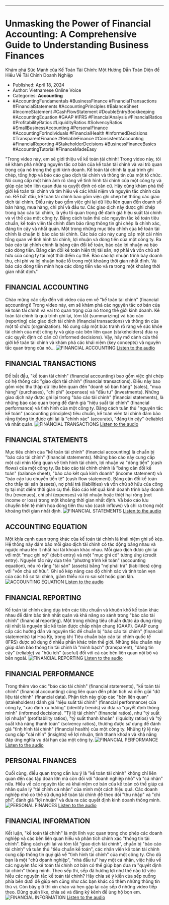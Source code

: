 
---

# Unmasking the Power of Financial Accounting: A Comprehensive Guide to Understanding Business Finances
Khám phá Sức Mạnh của Kế Toán Tài Chính: Một Hướng Dẫn Toàn Diện để Hiểu Về Tài Chính Doanh Nghiệp

- Published: April 18, 2024
- Author: Vietnamese Online Voice
- Categories: **Accounting**
- #AccountingFundamentals #BusinessFinance #FinancialTransactions #FinancialStatements #AccountingPrinciples #BalanceSheet #IncomeStatement #CashFlowStatement #DoubleEntryBookkeeping #AccountingEquation #GAAP #IFRS #FinancialAnalysis #FinancialRatios #ProfitabilityRatios #LiquidityRatios #SolvencyRatios #SmallBusinessAccounting #PersonalFinance #AccountingForIndividuals #FinancialHealth #InformedDecisions #TransparentFinance #ReliableFinance #ConsistentAccounting #FinancialReporting #StakeholderDecisions #BusinessFinanceBasics #AccountingTutorial #FinanceMadeEasy

"Trong video này, em sẽ giới thiệu về kế toán tài chính! Trong video này, tôi sẽ khám phá những nguyên tắc cơ bản của kế toán tài chính và vai trò quan trọng của nó trong thế giới kinh doanh. Kế toán tài chính là quá trình ghi chép, tổng hợp và báo cáo giao dịch tài chính và thông tin của một tổ chức. Nó cung cấp một hình ảnh rõ ràng về tình hình tài chính của một công ty và giúp các bên liên quan đưa ra quyết định có căn cứ. Hãy cùng khám phá thế giới kế toán tài chính và tìm hiểu về các khái niệm và nguyên tắc chính của nó. Để bắt đầu, kế toán tài chính bao gồm việc ghi chép hệ thống các giao dịch tài chính. Điều này bao gồm việc ghi lại dữ liệu liên quan đến doanh số bán hàng, mua hàng, chi phí và đầu tư. Các giao dịch này được ghi chép trong báo cáo tài chính, là yếu tố quan trọng để đánh giá hiệu suất tài chính và vị thế của một công ty. Bằng cách tuân thủ các nguyên tắc kế toán tiêu chuẩn, kế toán viên tài chính đảm bảo rằng thông tin ghi chép là chính xác, đáng tin cậy và nhất quán. Một trong những mục tiêu chính của kế toán tài chính là chuẩn bị báo cáo tài chính. Các báo cáo này cung cấp một cái nhìn tổng quan về tình hình tài chính, lợi nhuận và dòng tiền của một công ty. Ba báo cáo tài chính chính là bảng cân đối kế toán, báo cáo lợi nhuận và báo cáo dòng tiền. Bảng cân đối kế toán hiển thị tài sản, nợ phải và vốn chủ sở hữu của công ty tại một thời điểm cụ thể. Báo cáo lợi nhuận trình bày doanh thu, chi phí và lợi nhuận hoặc lỗ trong một khoảng thời gian nhất định. Và báo cáo dòng tiền minh họa các dòng tiền vào và ra trong một khoảng thời gian nhất định."


## FINANCIAL ACCOUNTING

Chào mừng các sếp đến với video của em về "kế toán tài chính" (financial accounting)! Trong video này, em sẽ khám phá các nguyên tắc cơ bản của kế toán tài chính và vai trò quan trọng của nó trong thế giới kinh doanh. Kế toán tài chính là quá trình ghi lại, tóm tắt (summarizing) và báo cáo (reporting) các giao dịch tài chính (financial transactions) và thông tin của một tổ chức (organization). Nó cung cấp một bức tranh rõ ràng về sức khỏe tài chính của một công ty và giúp các bên liên quan (stakeholders) đưa ra các quyết định có căn cứ (informed decisions). Vậy, hãy mở cánh cửa thế giới kế toán tài chính và khám phá các khái niệm (key concepts) và nguyên tắc quan trọng của nó...
![FINANCIAL ACCOUNTING](https://http-archiver-apis-production-80.schnworks.com/storage/images/transitions/2024-04-18/transition--16556564408-Montserrat-Bold-880E4F.jpg)
[Listen to the audio](https://http-archiver-apis-production-80.schnworks.com/storage/audio/file-192599484.mp3)



## FINANCIAL TRANSACTIONS

Để bắt đầu, "kế toán tài chính" (financial accounting) bao gồm việc ghi chép có hệ thống các "giao dịch tài chính" (financial transactions). Điều này bao gồm việc thu thập dữ liệu liên quan đến "doanh số bán hàng" (sales), "mua hàng" (purchases), "chi phí" (expenses) và "đầu tư" (investments). Những giao dịch này được ghi lại trong "báo cáo tài chính" (financial statements), là những báo cáo quan trọng để đánh giá "hiệu suất tài chính" (financial performance) và tình hình của một công ty. Bằng cách tuân thủ "nguyên tắc kế toán" (accounting principles) tiêu chuẩn, kế toán viên tài chính đảm bảo rằng thông tin được ghi lại là "chính xác" (accurate), "đáng tin cậy" (reliable) và nhất quán.
![FINANCIAL TRANSACTIONS](https://http-archiver-apis-production-80.schnworks.com/storage/images/transitions/2024-04-18/transition-12845625553-Montserrat-SemiBold-4A148C.jpg)
[Listen to the audio](https://http-archiver-apis-production-80.schnworks.com/storage/audio/file-27029138048.mp3)



## FINANCIAL STATEMENTS

Mục tiêu chính của "kế toán tài chính" (financial accounting) là chuẩn bị "báo cáo tài chính" (financial statements). Những báo cáo này cung cấp một cái nhìn tổng quan về tình hình tài chính, lợi nhuận và "dòng tiền" (cash flows) của một công ty. Ba báo cáo tài chính chính là "bảng cân đối kế toán" (balance sheet), "báo cáo kết quả kinh doanh" (income statement) và "báo cáo lưu chuyển tiền tệ" (cash flow statement). Bảng cân đối kế toán cho thấy tài sản (assets), nợ phải trả (liabilities) và vốn chủ sở hữu của công ty tại một điểm thời gian cụ thể. Báo cáo kết quả kinh doanh trình bày doanh thu (revenues), chi phí (expenses) và lợi nhuận hoặc thiệt hại ròng (net income or loss) trong một khoảng thời gian nhất định. Và báo cáo lưu chuyển tiền tệ minh họa dòng tiền thu vào (cash inflows) và chi ra trong một khoảng thời gian nhất định.
![FINANCIAL STATEMENTS](https://http-archiver-apis-production-80.schnworks.com/storage/images/transitions/2024-04-18/transition-20181792900-Montserrat-ExtraBold-673AB7.jpg)
[Listen to the audio](https://http-archiver-apis-production-80.schnworks.com/storage/audio/file-77784534422.mp3)



## ACCOUNTING EQUATION

Một khía cạnh quan trọng khác của kế toán tài chính là khái niệm ghi sổ kép. Hệ thống này đảm bảo mỗi giao dịch tài chính có tác động bằng nhau và ngược nhau lên ít nhất hai tài khoản khác nhau. Mỗi giao dịch được ghi lại với một "mục ghi nợ" (debit entry) và một "mục ghi có" tương ứng (credit entry). Nguyên tắc này dựa trên "phương trình kế toán" (accounting equation), nêu rõ rằng "tài sản" (assets) bằng "nợ phải trả" (liabilities) cộng với "vốn chủ sở hữu". Ghi sổ kép nâng cao độ chính xác và tính toàn vẹn của các hồ sơ tài chính, giảm thiểu rủi ro sai sót hoặc gian lận.
![ACCOUNTING EQUATION](https://http-archiver-apis-production-80.schnworks.com/storage/images/transitions/2024-04-18/transition-10984010874-Montserrat-SemiBold-512DA8.jpg)
[Listen to the audio](https://http-archiver-apis-production-80.schnworks.com/storage/audio/file-700825657.mp3)



## FINANCIAL REPORTING

Kế toán tài chính cũng dựa trên các tiêu chuẩn và khuôn khổ kế toán khác nhau để đảm bảo tính nhất quán và khả năng so sánh trong "báo cáo tài chính" (financial reporting). Một trong những tiêu chuẩn được áp dụng rộng rãi nhất là nguyên tắc kế toán được chấp nhận chung (GAAP). GAAP cung cấp các hướng dẫn và nguyên tắc để chuẩn bị "báo cáo tài chính" (financial statements) tại Hoa Kỳ, trong khi Tiêu chuẩn báo cáo tài chính quốc tế (IFRS) được sử dụng ở nhiều phần khác trên thế giới. Những tiêu chuẩn này giúp đảm bảo thông tin tài chính là "minh bạch" (transparent), "đáng tin cậy" (reliable) và "hữu ích" (useful) đối với cả các bên liên quan nội bộ và bên ngoài.
![FINANCIAL REPORTING](https://http-archiver-apis-production-80.schnworks.com/storage/images/transitions/2024-04-18/transition--21234491938-Montserrat-Thin-9C27B0.jpg)
[Listen to the audio](https://http-archiver-apis-production-80.schnworks.com/storage/audio/file-27340321026.mp3)



## FINANCIAL PERFORMANCE

Trong thêm vào các "báo cáo tài chính" (financial statements), "kế toán tài chính" (financial accounting) cũng liên quan đến phân tích và diễn giải "dữ liệu tài chính" (financial data). Phân tích này giúp các "bên liên quan" (stakeholders) đánh giá "hiệu suất tài chính" (financial performance) của công ty, "xác định xu hướng" (identify trends) và đưa ra "quyết định thông minh" (informed decisions). "Tỷ lệ tài chính" (financial ratios), như "tỷ suất lợi nhuận" (profitability ratios), "tỷ suất thanh khoản" (liquidity ratios) và "tỷ suất khả năng thanh toán" (solvency ratios), thường được sử dụng để đánh giá "tình hình tài chính" (financial health) của một công ty. Những tỷ lệ này cung cấp "cái nhìn" (insights) về lợi nhuận, tính thanh khoản và khả năng đáp ứng nghĩa vụ dài hạn của một công ty.
![FINANCIAL PERFORMANCE](https://http-archiver-apis-production-80.schnworks.com/storage/images/transitions/2024-04-18/transition-17477096643-Montserrat-Medium-7B1FA2.jpg)
[Listen to the audio](https://http-archiver-apis-production-80.schnworks.com/storage/audio/file-8818989098.mp3)



## PERSONAL FINANCES

Cuối cùng, điều quan trọng cần lưu ý là "kế toán tài chính" không chỉ liên quan đến các tập đoàn lớn mà còn đối với "doanh nghiệp nhỏ" và "cá nhân" nữa. Hiểu về các nguyên tắc và khái niệm cơ bản của kế toán có thể giúp cá nhân quản lý "tài chính cá nhân" của mình một cách hiệu quả. Các doanh nghiệp nhỏ có thể sử dụng kế toán tài chính để theo dõi "thu nhập" và "chi phí", đánh giá "lợi nhuận" và đưa ra các quyết định kinh doanh thông minh.
![PERSONAL FINANCES](https://http-archiver-apis-production-80.schnworks.com/storage/images/transitions/2024-04-18/transition--38732606298-Montserrat-SemiBold-004895.jpg)
[Listen to the audio](https://http-archiver-apis-production-80.schnworks.com/storage/audio/file-39077419713.mp3)



## FINANCIAL INFORMATION

Kết luận, "kế toán tài chính" là một lĩnh vực quan trọng cho phép các doanh nghiệp và các bên liên quan hiểu và phân tích chính xác "thông tin tài chính". Bằng cách ghi lại và tóm tắt "giao dịch tài chính", chuẩn bị "báo cáo tài chính" và tuân thủ "tiêu chuẩn kế toán", các nhân viên kế toán tài chính cung cấp thông tin quý giá về "tình hình tài chính" của một công ty. Cho dù bạn là một "chủ doanh nghiệp", "nhà đầu tư" hay một cá nhân, việc hiểu về các nguyên tắc kế toán tài chính cơ bản có thể giúp bạn đưa ra "quyết định tài chính" thông minh. Theo sếp thì, sếp đã hưởng lợi như thế nào từ việc hiểu các nguyên tắc kế toán tài chính? Hãy chia sẻ ý kiến của sếp xuống phía bên dưới để giúp em cũng như các bạn khác có thêm những thông tin thú vị. Còn bây giờ thì xin chào và hẹn gặp lại các sếp ở những video tiếp theo. Đừng quên like, chia sẻ và đăng ký kênh để ủng hộ bọn em.
![FINANCIAL INFORMATION](https://http-archiver-apis-production-80.schnworks.com/storage/images/transitions/2024-04-18/transition-33075662744-Montserrat-Thin-4A148C.jpg)
[Listen to the audio](https://http-archiver-apis-production-80.schnworks.com/storage/audio/file-2603222312.mp3)

